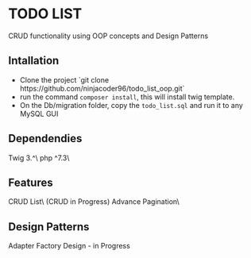 # <h1>TODO LIST</h1>
CRUD functionality using OOP concepts and Design Patterns

<h2> Intallation </h2>
<ul>
<li>Clone the project `git clone https://github.com/ninjacoder96/todo_list_oop.git`</li>
<li>run the command <code>composer install</code>, this will install twig template.</li>
<li>On the Db/migration folder, copy the <code>todo_list.sql</code> and run it to any MySQL GUI </li>
</ul>

<h2>Dependendies</h2>
Twig 3.^\
php ^7.3\

<h2>Features</h2>
CRUD List\ (CRUD in Progress)
Advance Pagination\

<h2>Design Patterns </h2>
Adapter 
Factory Design - in Progress










